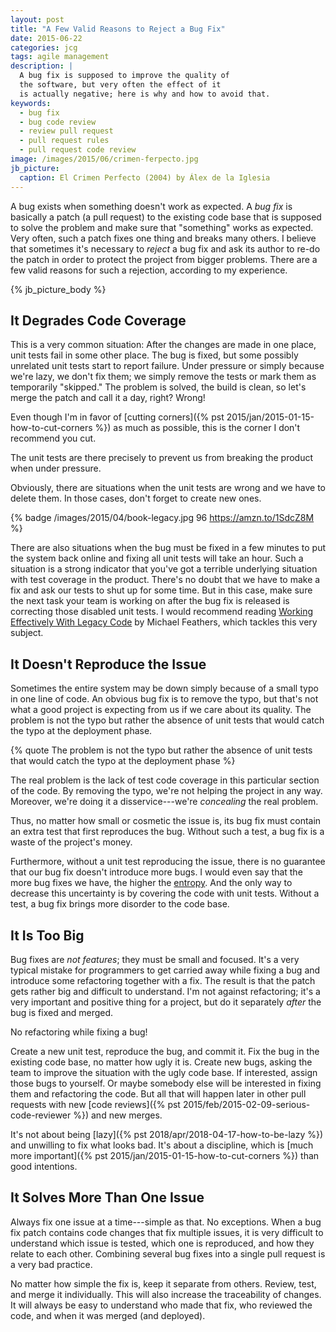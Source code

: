 ```yaml
---
layout: post
title: "A Few Valid Reasons to Reject a Bug Fix"
date: 2015-06-22
categories: jcg
tags: agile management
description: |
  A bug fix is supposed to improve the quality of
  the software, but very often the effect of it
  is actually negative; here is why and how to avoid that.
keywords:
  - bug fix
  - bug code review
  - review pull request
  - pull request rules
  - pull request code review
image: /images/2015/06/crimen-ferpecto.jpg
jb_picture:
  caption: El Crimen Perfecto (2004) by Álex de la Iglesia
---
```


A bug exists when something doesn't work as expected. A _bug
fix_ is basically a patch (a pull request) to the existing code base that
is supposed to solve the problem and make sure that "something"
works as expected. Very often, such a patch fixes one thing
and breaks many others. I believe that sometimes it's necessary to _reject_
a bug fix and ask its author to re-do the patch in order to
protect the project from bigger problems. There are a few
valid reasons for such a rejection, according to my experience.

<!--more-->

{% jb_picture_body %}

## It Degrades Code Coverage

This is a very common situation: After the changes are made in one place,
unit tests fail in some other place. The bug is fixed, but some possibly
unrelated unit tests start to report failure. Under pressure or simply because
we're lazy, we don't fix them; we simply remove the tests or mark them
as temporarily "skipped." The problem is solved, the build is clean, so let's
merge the patch and call it a day, right? Wrong!

Even though I'm in favor of [cutting corners]({% pst 2015/jan/2015-01-15-how-to-cut-corners %})
as much as possible, this is the corner I don't recommend you cut.

The unit tests are there precisely to prevent us from breaking the
product when under pressure.

Obviously, there are situations when the unit tests are wrong and
we have to delete them. In those cases, don't forget to create new ones.

{% badge /images/2015/04/book-legacy.jpg 96 https://amzn.to/1SdcZ8M %}

There are also situations when the bug must be fixed in a few minutes
to put the system back online and fixing all unit tests will take an hour.
Such a situation is a strong indicator that you've got a terrible underlying
situation with test coverage in the product. There's no doubt that we have to make
a fix and ask our tests to shut up for some time. But in this case, make sure
the next task your team is working on after the bug fix is released is
correcting those disabled unit tests. I would recommend reading
[Working Effectively With Legacy Code](https://amzn.to/1SdcZ8M)
by Michael Feathers, which tackles this very subject.

## It Doesn't Reproduce the Issue

Sometimes the entire system may be down simply because of a small
typo in one line of code. An obvious bug fix is to remove the typo, but
that's not what a good project is expecting from us if we care about its
quality. The problem is not the typo but rather the absence of unit tests
that would catch the typo at the deployment phase.

{% quote The problem is not the typo but rather the absence of unit tests that would catch the typo at the deployment phase %}

The real problem is the lack of test code coverage in this particular
section of the code. By removing the typo, we're not helping the project
in any way. Moreover, we're doing it a disservice---we're _concealing_
the real problem.

Thus, no matter how small or cosmetic the issue is, its bug fix
must contain an extra test that first reproduces the bug. Without such
a test, a bug fix is a waste of the project's money.

Furthermore, without a unit test reproducing the issue, there is no
guarantee that our bug fix doesn't introduce more bugs. I would even say that
the more bug fixes we have, the higher the
[entropy](http://en.wikipedia.org/wiki/Entropy_%28information_theory%29).
And the only way to decrease this uncertainty is by covering the
code with unit tests. Without a test, a bug fix brings more disorder
to the code base.

## It Is Too Big

Bug fixes are _not features_; they must be small and focused. It's a very
typical mistake for programmers to get carried away while fixing a
bug and introduce some refactoring together with a fix. The result is that the
patch gets rather big and difficult to understand. I'm not against refactoring; it's
a very important and positive thing for a project, but do it separately
_after_ the bug is fixed and merged.

No refactoring while fixing a bug!

Create a new unit test, reproduce the bug, and commit it. Fix the bug
in the existing code base, no matter how ugly it is. Create new
bugs, asking the team to improve the situation with the ugly code base.
If interested, assign those bugs to yourself. Or maybe somebody else
will be interested in fixing them and refactoring the code. But all that
will happen later in other pull requests with new
[code reviews]({% pst 2015/feb/2015-02-09-serious-code-reviewer %})
and new merges.

It's not about being [lazy]({% pst 2018/apr/2018-04-17-how-to-be-lazy %})
and unwilling to fix what looks bad. It's about
a discipline, which is [much more important]({% pst 2015/jan/2015-01-15-how-to-cut-corners %})
than good intentions.

## It Solves More Than One Issue

Always fix one issue at a time---simple as that. No exceptions. When
a bug fix patch contains code changes that fix multiple issues, it is
very difficult to understand which issue is tested, which one is reproduced,
and how they relate to each other. Combining several bug fixes into a single
pull request is a very bad practice.

No matter how simple the fix is, keep it separate from others.
Review, test, and merge it individually. This will also increase the
traceability of changes. It will always be easy to understand who made
that fix, who reviewed the code, and when it was merged (and deployed).
